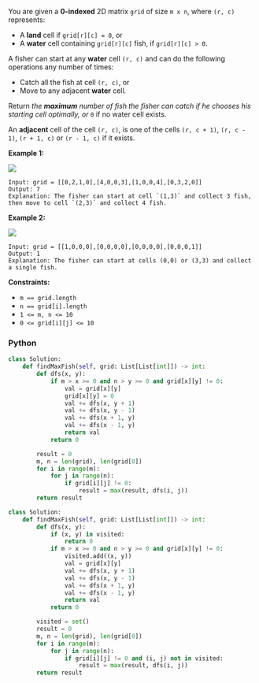 You are given a  **0-indexed**  2D matrix  `grid`  of size  `m x n`, where  `(r, c)`  represents:

- A  **land**  cell if  `grid[r][c] = 0`, or
- A  **water**  cell containing  `grid[r][c]`  fish, if  `grid[r][c] > 0`.

A fisher can start at any  **water**  cell  `(r, c)`  and can do the following operations any number of times:

- Catch all the fish at cell  `(r, c)`, or
- Move to any adjacent  **water**  cell.

Return  _the  **maximum**  number of fish the fisher can catch if he chooses his starting cell optimally, or_ `0`  if no
water cell exists.

An  **adjacent**  cell of the cell  `(r, c)`, is one of the cells  `(r, c + 1)`,  `(r, c - 1)`,  `(r + 1, c)`
or  `(r - 1, c)`  if it exists.

**Example 1:**

![](https://assets.leetcode.com/uploads/2023/03/29/example.png)

```
Input: grid = [[0,2,1,0],[4,0,0,3],[1,0,0,4],[0,3,2,0]]
Output: 7
Explanation: The fisher can start at cell `(1,3)` and collect 3 fish, then move to cell `(2,3)` and collect 4 fish.
```

**Example 2:**

![](https://assets.leetcode.com/uploads/2023/03/29/example2.png)

```
Input: grid = [[1,0,0,0],[0,0,0,0],[0,0,0,0],[0,0,0,1]]
Output: 1
Explanation: The fisher can start at cells (0,0) or (3,3) and collect a single fish. 
```

**Constraints:**

- `m == grid.length`
- `n == grid[i].length`
- `1 <= m, n <= 10`
- `0 <= grid[i][j] <= 10`

### Python

```python
class Solution:
    def findMaxFish(self, grid: List[List[int]]) -> int:
        def dfs(x, y):
            if m > x >= 0 and n > y >= 0 and grid[x][y] != 0:
                val = grid[x][y]
                grid[x][y] = 0
                val += dfs(x, y + 1)
                val += dfs(x, y - 1)
                val += dfs(x + 1, y)
                val += dfs(x - 1, y)
                return val
            return 0

        result = 0
        m, n = len(grid), len(grid[0])
        for i in range(m):
            for j in range(n):
                if grid[i][j] != 0:
                    result = max(result, dfs(i, j))
        return result
```

```python
class Solution:
    def findMaxFish(self, grid: List[List[int]]) -> int:
        def dfs(x, y):
            if (x, y) in visited:
                return 0
            if m > x >= 0 and n > y >= 0 and grid[x][y] != 0:
                visited.add((x, y))
                val = grid[x][y]
                val += dfs(x, y + 1)
                val += dfs(x, y - 1)
                val += dfs(x + 1, y)
                val += dfs(x - 1, y)
                return val
            return 0

        visited = set()
        result = 0
        m, n = len(grid), len(grid[0])
        for i in range(m):
            for j in range(n):
                if grid[i][j] != 0 and (i, j) not in visited:
                    result = max(result, dfs(i, j))
        return result
```